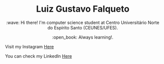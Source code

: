 <h1 align="center">Luiz Gustavo Falqueto</h1>

<p align="center">:wave: Hi there! I'm computer science student at Centro Universitário Norte do Espírito Santo (CEUNES/UFES).</p>

<p align="center">:open_book: Always learning!.</p>

Visit my Instagram [Here](https://www.instagram.com/luizgfalqueto/)

You can check my LinkedIn [Here](https://www.instagram.com/luizgfalqueto/)
